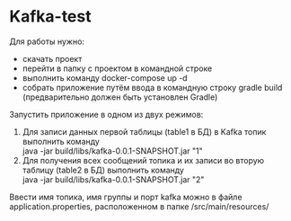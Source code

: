 # Kafka-test

Для работы нужно:
- cкачать проект
- перейти в папку с проектом в командной строке
- выполнить команду docker-compose up -d
- собрать приложение путём ввода в командную строку gradle build (предварительно должен быть установлен Gradle)  

Запустить приложение в одном из двух режимов:
1) Для записи данных первой таблицы (table1 в БД) в Kafka топик выполнить команду  
java -jar build/libs/kafka-0.0.1-SNAPSHOT.jar "1" 
2) Для получения всех сообщений топика и их записи во вторую таблицу (table2 в БД) выполнить команду  
java -jar build/libs/kafka-0.0.1-SNAPSHOT.jar "2"  

Ввести имя топика, имя группы и порт kafka можно в файле application.properties, расположенном в папке /src/main/resources/
